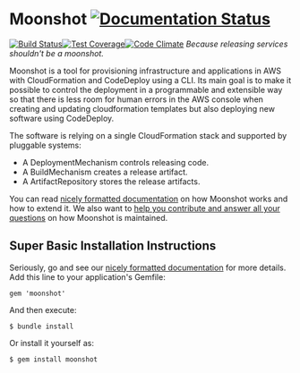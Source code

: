 # Moonshot [![Documentation Status](https://readthedocs.org/projects/moonshot/badge/?version=latest)](http://moonshot.readthedocs.org/en/latest/?badge=latest)
[![Build Status](https://travis-ci.org/acquia/moonshot.svg?branch=master)](https://travis-ci.org/acquia/moonshot)[![Test Coverage](https://codeclimate.com/github/acquia/moonshot/badges/coverage.svg)](https://codeclimate.com/github/acquia/moonshot/coverage)[![Code Climate](https://codeclimate.com/github/acquia/moonshot/badges/gpa.svg)](https://codeclimate.com/github/acquia/moonshot)
_Because releasing services shouldn't be a moonshot._

Moonshot is a tool for provisioning infrastructure and applications in AWS with CloudFormation and CodeDeploy using a CLI. Its main goal is to make it possible to control the deployment in a programmable and extensible way so that there is less room for human errors in the AWS console when creating and updating cloudformation templates but also deploying new software using CodeDeploy.

The software is relying on a single CloudFormation stack and supported by pluggable systems:

- A DeploymentMechanism controls releasing code.
- A BuildMechanism creates a release artifact.
- A ArtifactRepository stores the release artifacts.

You can read [nicely formatted documentation][1] on how Moonshot works and how to extend it. We also want to [help you contribute and answer all your questions][2] on how Moonshot is maintained.

## Super Basic Installation Instructions

Seriously, go and see our [nicely formatted documentation][1] for more details.
Add this line to your application's Gemfile:

    gem 'moonshot'

And then execute:

    $ bundle install

Or install it yourself as:

    $ gem install moonshot

[1]: http://moonshot.readthedocs.org/en/latest/
[2]: http://moonshot.readthedocs.org/en/latest/about/contribute
